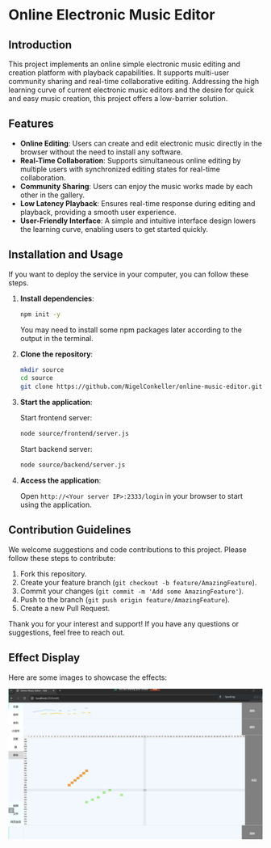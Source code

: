 # Online Electronic Music Editor

## Introduction

This project implements an online simple electronic music editing and creation platform with playback capabilities. It supports multi-user community sharing and real-time collaborative editing. Addressing the high learning curve of current electronic music editors and the desire for quick and easy music creation, this project offers a low-barrier solution.

## Features

- **Online Editing**: Users can create and edit electronic music directly in the browser without the need to install any software.
- **Real-Time Collaboration**: Supports simultaneous online editing by multiple users with synchronized editing states for real-time collaboration.
- **Community Sharing**: Users can enjoy the music works made by each other in the gallery.
- **Low Latency Playback**: Ensures real-time response during editing and playback, providing a smooth user experience.
- **User-Friendly Interface**: A simple and intuitive interface design lowers the learning curve, enabling users to get started quickly.

## Installation and Usage

If you want to deploy the service in your computer, you can follow these steps.

1. **Install dependencies**:

    ```bash
    npm init -y
    ```

    You may need to install some npm packages later according to the output in the terminal.

2. **Clone the repository**:

    ```bash
    mkdir source
    cd source
    git clone https://github.com/NigelConkeller/online-music-editor.git
    ```

3. **Start the application**:

   Start frontend server:
    ```bash
    node source/frontend/server.js
    ```
    
    Start backend server:
    ```bash
    node source/backend/server.js
    ```

4. **Access the application**:

    Open `http://<Your server IP>:2333/login` in your browser to start using the application.

## Contribution Guidelines

We welcome suggestions and code contributions to this project. Please follow these steps to contribute:

1. Fork this repository.
2. Create your feature branch (`git checkout -b feature/AmazingFeature`).
3. Commit your changes (`git commit -m 'Add some AmazingFeature'`).
4. Push to the branch (`git push origin feature/AmazingFeature`).
5. Create a new Pull Request.

Thank you for your interest and support! If you have any questions or suggestions, feel free to reach out.

## Effect Display

Here are some images to showcase the effects:

![](rsc/1.png)
